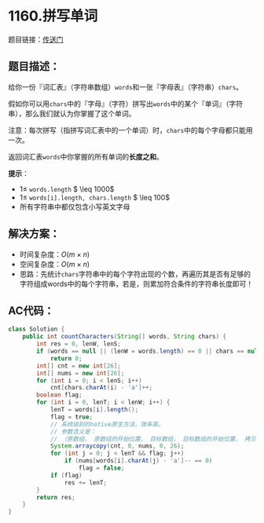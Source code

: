 # 1160.拼写单词
题目链接：[传送门](https://leetcode-cn.com/problems/find-words-that-can-be-formed-by-characters/)

## 题目描述：
给你一份『词汇表』（字符串数组）`words`和一张『字母表』（字符串）`chars`。

假如你可以用`chars`中的『字母』（字符）拼写出`words`中的某个『单词』（字符串），那么我们就认为你掌握了这个单词。

注意：每次拼写（指拼写词汇表中的一个单词）时，`chars`中的每个字母都只能用一次。

返回词汇表`words`中你掌握的所有单词的**长度之和**。

**提示**：
- $1 \leq$ `words.length` $ \leq 1000$
- $1 \leq$ `words[i].length, chars.length` $ \leq 100$
- 所有字符串中都仅包含小写英文字母

## 解决方案：
- 时间复杂度：$O(m \times n)$
- 空间复杂度：$O(m \times n)$
- 思路：先统计`chars`字符串中的每个字符出现的个数，再遍历其是否有足够的字符组成words中的每个字符串，若是，则累加符合条件的字符串长度即可！

## AC代码：
```java
class Solution {
	public int countCharacters(String[] words, String chars) {
		int res = 0, lenW, lenS;
		if (words == null || (lenW = words.length) == 0 || chars == null || (lenS = chars.length()) == 0)
			return 0;
		int[] cnt = new int[26];
		int[] nums = new int[26];
		for (int i = 0; i < lenS; i++)
			cnt[chars.charAt(i) - 'a']++;
		boolean flag;
		for (int i = 0, lenT; i < lenW; i++) {
			lenT = words[i].length();
			flag = true;
			// 系统级别的native原生方法，效率高。
			// 参数含义是：
			// （原数组， 原数组的开始位置， 目标数组， 目标数组的开始位置， 拷贝个数）
			System.arraycopy(cnt, 0, nums, 0, 26);
			for (int j = 0; j < lenT && flag; j++)
				if (nums[words[i].charAt(j) - 'a']-- == 0)
					flag = false;
			if (flag)
				res += lenT;
		}
		return res;
	}
}
```